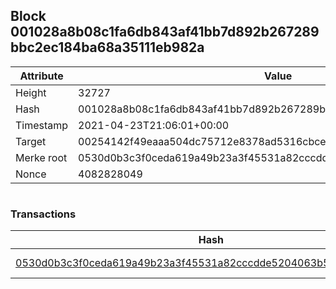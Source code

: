 ## Block 001028a8b08c1fa6db843af41bb7d892b267289bbc2ec184ba68a35111eb982a

Attribute | Value
--- | ---
Height | 32727
Hash | 001028a8b08c1fa6db843af41bb7d892b267289bbc2ec184ba68a35111eb982a
Timestamp | 2021-04-23T21:06:01+00:00
Target | 00254142f49eaaa504dc75712e8378ad5316cbcead634704b3734b6271167cc4
Merke root | 0530d0b3c3f0ceda619a49b23a3f45531a82cccdde5204063b5254f17efc7613
Nonce | 4082828049

```

```

### Transactions

Hash | Amount
--- | ---
[0530d0b3c3f0ceda619a49b23a3f45531a82cccdde5204063b5254f17efc7613](0530d0b3c3f0ceda619a49b23a3f45531a82cccdde5204063b5254f17efc7613.md) | 10.00000000 SKEPTI 
